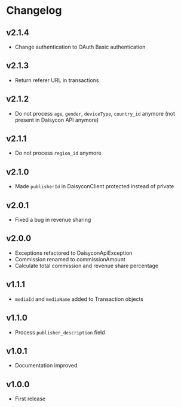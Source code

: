 # Changelog

## v2.1.4

* Change authentication to OAuth Basic authentication

## v2.1.3

* Return referer URL in transactions

## v2.1.2

* Do not process `age`, `gender`, `deviceType`, `country_id` anymore (not present in Daisycon API anymore)

## v2.1.1

* Do not process `region_id` anymore

## v2.1.0

* Made `publisherId` in DaisyconClient protected instead of private

## v2.0.1

* Fixed a bug in revenue sharing

## v2.0.0

* Exceptions refactored to DaisyconApiException
* Commission renamed to commissionAmount
* Calculate total commission and revenue share percentage

## v1.1.1

* `mediaId` and `mediaName` added to Transaction objects

## v1.1.0

* Process `publisher_description` field

## v1.0.1

* Documentation improved

## v1.0.0

* First release